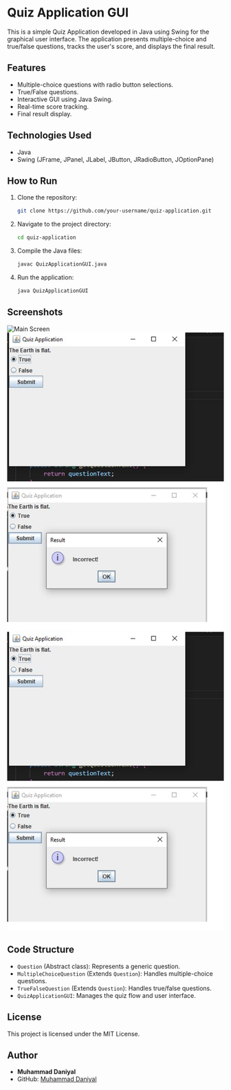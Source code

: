# Quiz Application GUI

This is a simple Quiz Application developed in Java using Swing for the graphical user interface. The application presents multiple-choice and true/false questions, tracks the user's score, and displays the final result.

## Features
- Multiple-choice questions with radio button selections.
- True/False questions.
- Interactive GUI using Java Swing.
- Real-time score tracking.
- Final result display.

## Technologies Used
- Java
- Swing (JFrame, JPanel, JLabel, JButton, JRadioButton, JOptionPane)

## How to Run
1. Clone the repository:
   ```sh
   git clone https://github.com/your-username/quiz-application.git
   ```
2. Navigate to the project directory:
   ```sh
   cd quiz-application
   ```
3. Compile the Java files:
   ```sh
   javac QuizApplicationGUI.java
   ```
4. Run the application:
   ```sh
   java QuizApplicationGUI
   ```

## Screenshots
![Main Screen](Screenshots/main-Picture1.png)
![Question Example](Screenshots/Picture2.png)
![Result Screen](Screenshots/Picture2.png)
## Code Structure
- `Question` (Abstract class): Represents a generic question.
- `MultipleChoiceQuestion` (Extends `Question`): Handles multiple-choice questions.
- `TrueFalseQuestion` (Extends `Question`): Handles true/false questions.
- `QuizApplicationGUI`: Manages the quiz flow and user interface.

## License
This project is licensed under the MIT License.

## Author
- **Muhammad Daniyal**
- GitHub: [Muhammad Daniyal](https://github.com/danideveloper50)
